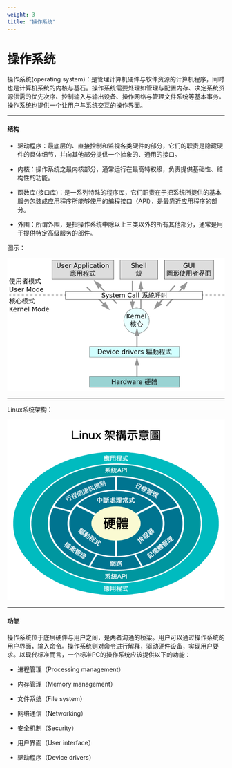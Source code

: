```yaml
---
weight: 3
title: "操作系统"
---
```


# 操作系统

操作系统(operating system)：是管理计算机硬件与软件资源的计算机程序，同时也是计算机系统的内核与基石。操作系统需要处理如管理与配置内存、决定系统资源供需的优先次序、控制输入与输出设备、操作网络与管理文件系统等基本事务。操作系统也提供一个让用户与系统交互的操作界面。

***

#### 结构

* 驱动程序：最底层的、直接控制和监视各类硬件的部分，它们的职责是隐藏硬件的具体细节，并向其他部分提供一个抽象的、通用的接口。

* 内核：操作系统之最内核部分，通常运行在最高特权级，负责提供基础性、结构性的功能。

* 函数库(接口库)：是一系列特殊的程序库，它们职责在于把系统所提供的基本服务包装成应用程序所能够使用的编程接口（API），是最靠近应用程序的部分。

* 外围：所谓外围，是指操作系统中除以上三类以外的所有其他部分，通常是用于提供特定高级服务的部件。

图示：

![](Operating-system-architecture.svg.png)

***

Linux系统架构：

![](Linux-architecture.png)

***

#### 功能

操作系统位于底层硬件与用户之间，是两者沟通的桥梁。用户可以通过操作系统的用户界面，输入命令。操作系统则对命令进行解释，驱动硬件设备，实现用户要求。以现代标准而言，一个标准PC的操作系统应该提供以下的功能：

* 进程管理（Processing management）

* 内存管理（Memory management）
	
* 文件系统（File system）
	
* 网络通信（Networking）
	
* 安全机制（Security）
	
* 用户界面（User interface）
	
* 驱动程序（Device drivers）
